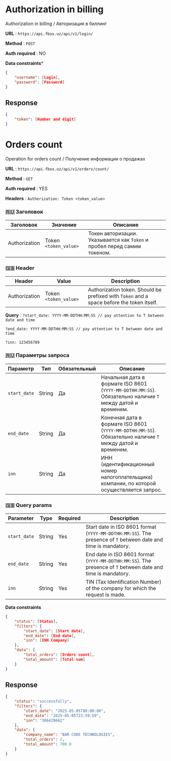 # Authorization in billing

Authorization in billing / Авторизация в биллинг 

**URL** : `https://api.fbox.uz/api/v1/login/`

**Method** : `POST`

**Auth required** : NO

**Data constraints***
```json
{
    "username": [Login],
    "password": [Password]
}
```
## Response

```json
{
    "token": [Number and digit]
}
```

# Orders count

Operation for orders count / Получение информации о продажах 

**URL** : `https://api.fbox.uz/api/v1/orders/count/`

**Method** : `GET`

**Auth required** : YES

**Headers** : ```Autherization: Token <token_value>```

### 🇷🇺 Заголовок

| Заголовок     | Значение              | Описание                                                                 |
| ------------- | --------------------- | ------------------------------------------------------------------------ |
| Authorization | Token `<token_value>` | Токен авторизации. Указывается как `Token` и пробел перед самим токеном. |

### 🇬🇧 Header

| Header        | Value                 | Description                                                                               |
| ------------- | --------------------- | ----------------------------------------------------------------------------------------- |
| Authorization | Token `<token_value>` | Authorization token. Should be prefixed with `Token` and a space before the token itself. |


**Query** : 
```?start_date: YYYY-MM-DDTHH:MM:SS // pay attention to T between date and time```

```?end_date: YYYY-MM-DDTHH:MM:SS // pay attention to T between date and time```

```?inn: 123456789```

### 🇷🇺 Параметры запроса

| Параметр     | Тип    | Обязательный | Описание                                                                                                   |
| ------------ | ------ | ------------ | ---------------------------------------------------------------------------------------------------------- |
| `start_date` | String | Да           | Начальная дата в формате ISO 8601 (`YYYY-MM-DDTHH:MM:SS`). Обязательно наличие `T` между датой и временем. |
| `end_date`   | String | Да           | Конечная дата в формате ISO 8601 (`YYYY-MM-DDTHH:MM:SS`). Обязательно наличие `T` между датой и временем.  |
| `inn`        | String | Да           | ИНН (идентификационный номер налогоплательщика) компании, по которой осуществляется запрос.                |

### 🇬🇧 Query params

| Parameter     | Type   | Required | Description                                                                                             |
| ------------- | ------ | -------- | ------------------------------------------------------------------------------------------------------- |
| `start_date`  | String | Yes      | Start date in ISO 8601 format (`YYYY-MM-DDTHH:MM:SS`). The presence of `T` between date and time is mandatory. |
| `end_date`    | String | Yes      | End date in ISO 8601 format (`YYYY-MM-DDTHH:MM:SS`). The presence of `T` between date and time is mandatory.   |
| `inn`         | String | Yes      | TIN (Tax Identification Number) of the company for which the request is made.                          |

**Data constraints**
```json
{
    "status": [Status],
    "filters": {
        "start_date": [Start date],
        "end_date": [End date],
        "inn": [INN Company]
    },
    "data": {
        "total_orders": [Orders count],
        "total_amount": [Total sum]
    }
}
```

## Response
```json
{
    "status": "successfully",
    "filters": {
        "start_date": "2025-05-05T00:00:00",
        "end_date": "2025-05-05T23:59:59",
        "inn": "306429662"
    },
    "data": {
        "company_name": "BAR CODE TECHNOLOGIES",
        "total_orders": 2,
        "total_amount": 700.0
    }
}
```

